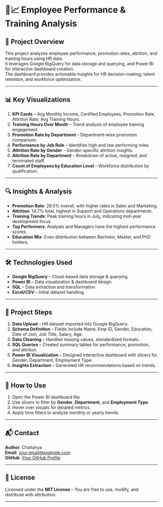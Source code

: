 # 👥📈 Employee Performance & Training Analysis

## 📌 Project Overview
This project analyzes employee performance, promotion rates, attrition, and training hours using HR data.  
It leverages Google BigQuery for data storage and querying, and Power BI for interactive dashboard creation.  
The dashboard provides actionable insights for HR decision-making, talent retention, and workforce optimization.

---

## 📊 Key Visualizations
1. **KPI Cards** – Avg Monthly Income, Certified Employees, Promotion Rate, Attrition Rate, Avg Training Hours.  
2. **Training Hours Over Month** – Trend analysis of employee training engagement.  
3. **Promotion Rate by Department** – Department-wise promotion comparison.  
4. **Performance by Job Role** – Identifies high and low performing roles.  
5. **Attrition Rate by Gender** – Gender-specific attrition insights.  
6. **Attrition Rate by Department** – Breakdown of active, resigned, and terminated staff.  
7. **Count of Employees by Education Level** – Workforce distribution by qualification.

---

## 🔍 Insights & Analysis
- **Promotion Rate**: 29.5% overall, with higher rates in Sales and Marketing.  
- **Attrition**: 14.7% total, highest in Support and Operations departments.  
- **Training Trends**: Peak training hours in July, indicating mid-year development focus.  
- **Top Performers**: Analysts and Managers have the highest performance scores.  
- **Education Mix**: Even distribution between Bachelor, Master, and PhD holders.

---

## 🛠️ Technologies Used
- **Google BigQuery** – Cloud-based data storage & querying.  
- **Power BI** – Data visualization & dashboard design.  
- **SQL** – Data extraction and transformation.  
- **Excel/CSV** – Initial dataset handling.  

---

## 🚀 Project Steps
1. **Data Upload** – HR dataset imported into Google BigQuery.  
2. **Schema Definition** – Fields include Name, Emp ID, Gender, Education, Date of Join, Job Title, Salary, Age.  
3. **Data Cleaning** – Handled missing values, standardized formats.  
4. **SQL Queries** – Created summary tables for performance, promotion, and attrition.  
5. **Power BI Visualization** – Designed interactive dashboard with slicers for Gender, Department, Employment Type.  
6. **Insights Extraction** – Generated HR recommendations based on trends.

---

## 📂 How to Use
1. Open the Power BI dashboard file.  
2. Use slicers to filter by **Gender**, **Department**, and **Employment Type**.  
3. Hover over visuals for detailed metrics.  
4. Apply time filters to analyze monthly or yearly trends.

---

## 📬 Contact
**Author**: Chaitanya  
**Email**: your.email@example.com  
**GitHub**: [Your GitHub Profile](https://github.com/)  

---

## 📄 License
Licensed under the **MIT License** – You are free to use, modify, and distribute with attribution.

---

